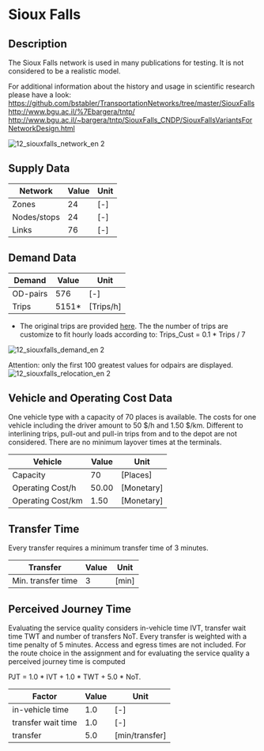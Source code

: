 # Sioux Falls

## Description
The Sioux Falls network is used in many publications for testing. It is not considered to be a realistic model. 

For additional information about the history and usage in scientific research please have a look:
https://github.com/bstabler/TransportationNetworks/tree/master/SiouxFalls
http://www.bgu.ac.il/%7Ebargera/tntp/
http://www.bgu.ac.il/~bargera/tntp/SiouxFalls_CNDP/SiouxFallsVariantsForNetworkDesign.html

![12_siouxfalls_network_en 2](https://user-images.githubusercontent.com/30687001/42365240-302c904a-80fe-11e8-8024-ddc68b2b9d04.jpg)

## Supply Data
| Network       | Value   | Unit |
| ---           | ---     |---   |
| Zones         |      24 | [-]  |    
| Nodes/stops   |      24 | [-]  |   
| Links         |      76 | [-]  |

## Demand Data
| Demand       | Value     | Unit       | 
| ---          | ---       |---         |
| OD-pairs     |      576  | [-]        |
| Trips        |     5151* | [Trips/h]  |

* The original trips are provided [here](https://github.com/bstabler/TransportationNetworks/tree/master/SiouxFalls). The the number of trips are customize to fit hourly loads according to:
Trips_Cust = 0.1 * Trips / 7


![12_siouxfalls_demand_en 2](https://user-images.githubusercontent.com/30687001/42365249-3939be06-80fe-11e8-9add-72c9c78919cb.jpg)

Attention: only the first 100 greatest values for odpairs are displayed.
![12_siouxfalls_relocation_en 2](https://user-images.githubusercontent.com/30687001/42365263-43239d74-80fe-11e8-912f-7b5015a385df.jpg)


## Vehicle and Operating Cost Data
One vehicle type with a capacity of 70 places is available. The costs for one vehicle including the driver amount to 50 $/h and 1.50 $/km. Different to interlining trips, pull-out and pull-in trips from and to the depot are not considered. There are no minimum layover times at the terminals.

| Vehicle           | Value  | Unit     | 
| ---               | ---    |---       |
| Capacity          |     70 |  [Places]|
| Operating Cost/h  |  50.00 |[Monetary]|
| Operating Cost/km |   1.50 |[Monetary]|

## Transfer Time
Every transfer requires a minimum transfer time of 3 minutes.

| Transfer           | Value  | Unit     | 
| ---                | ---    |---       |
| Min. transfer time |      3 |[min]     |

## Perceived Journey Time
Evaluating the service quality considers in-vehicle time IVT, transfer wait time TWT and number of transfers NoT. Every transfer is weighted with a time penalty of 5 minutes. Access and egress times are not included. For the route choice in the assignment and for evaluating the service quality a perceived journey time is computed

PJT = 1.0 * IVT + 1.0 * TWT + 5.0 * NoT. 

| Factor            | Value  | Unit         | 
| ---               | ---    |---           |
| in-vehicle time   |    1.0 |  [-]         |
| transfer wait time|    1.0 |  [-]         |
| transfer          |    5.0 |[min/transfer]|

